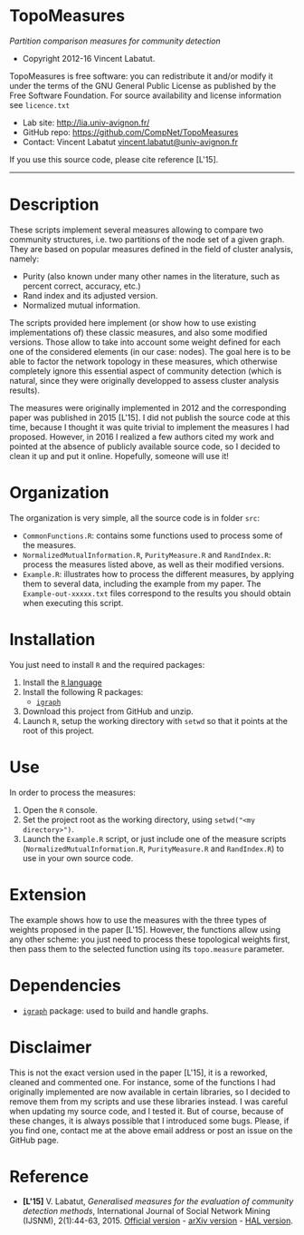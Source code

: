 TopoMeasures
=======
*Partition comparison measures for community detection*

* Copyright 2012-16 Vincent Labatut. 

TopoMeasures is free software: you can redistribute it and/or modify it under the terms of the GNU General Public License as published by the Free Software Foundation. For source availability and license information see `licence.txt`

* Lab site: http://lia.univ-avignon.fr/
* GitHub repo: https://github.com/CompNet/TopoMeasures
* Contact: Vincent Labatut <vincent.labatut@univ-avignon.fr>

If you use this source code, please cite reference [L'15].

-----------------------------------------------------------------------


# Description
These scripts implement several measures allowing to compare two community structures, i.e. two partitions of the
node set of a given graph. They are based on popular measures defined in the field of cluster analysis, namely:  

* Purity (also known under many other names in the literature, such as percent correct, accuracy, etc.)
* Rand index and its adjusted version.
* Normalized mutual information.

The scripts provided here implement (or show how to use existing implementations of) these classic measures,
and also some modified versions. Those allow to take into account some weight defined for each one of the considered elements
(in our case: nodes). The goal here is to be able to factor the network topology in these measures, which otherwise 
completely ignore this essential aspect of community detection (which is natural, since they were originally developped
to assess cluster analysis results).

The measures were originally implemented in 2012 and the corresponding paper was published in 2015 [L'15].
I did not publish the source code at this time, because I thought it was quite trivial to implement the measures I had proposed.
However, in 2016 I realized a few authors cited my work and pointed at the absence of publicly available source code, 
so I decided to clean it up and put it online. Hopefully, someone will use it! 


# Organization
The organization is very simple, all the source code is in folder `src`:

* `CommonFunctions.R`: contains some functions used to process some of the measures.
* `NormalizedMutualInformation.R`, `PurityMeasure.R` and `RandIndex.R`: process the measures listed above, as well as their modified versions. 
* `Example.R`: illustrates how to process the different measures, by applying them to
			   several data, including the example from my paper. The `Example-out-xxxxx.txt` files correspond to the results you should obtain
			   when executing this script. 


# Installation
You just need to install `R` and the required packages:

1. Install the [`R` language](https://www.r-project.org/)
2. Install the following R packages:
   * [`igraph`](http://igraph.org/r/)
3. Download this project from GitHub and unzip.
4. Launch `R`, setup the working directory with `setwd` so that it points at the root of this project. 


# Use
In order to process the measures:

1. Open the `R` console.
2. Set the project root as the working directory, using `setwd("<my directory>")`.
3. Launch the `Example.R` script, or just include one of the measure scripts (`NormalizedMutualInformation.R`, 
   `PurityMeasure.R` and `RandIndex.R`) to use in your own source code.


# Extension
The example shows how to use the measures with the three types of weights proposed in the paper [L'15].
However, the functions allow using any other scheme: you just need to process these topological weights
first, then pass them to the selected function using its `topo.measure` parameter. 


# Dependencies
* [`igraph`](http://igraph.org/r/) package: used to build and handle graphs.


# Disclaimer
This is not the exact version used in the paper [L'15], it is a reworked, cleaned and commented one.
For instance, some of the functions I had originally implemented are now available in certain libraries, 
so I decided to remove them from my scripts and use these libraries instead. 
I was careful when updating my source code, and I tested it. But of course, because of these changes, 
it is always possible that I introduced some bugs. Please, if you find one, contact me at the above
email address or post an issue on the GitHub page. 


# Reference
 * **[L'15]** V. Labatut, *Generalised measures for the evaluation of community detection methods*, International Journal of Social Network Mining (IJSNM), 2(1):44-63, 2015. [Official version](http://www.inderscienceonline.com/doi/abs/10.1504/IJSNM.2015.069776) - [arXiv version](http://arxiv.org/abs/1303.5441) - [HAL version](https://hal.archives-ouvertes.fr/hal-00802923/).
